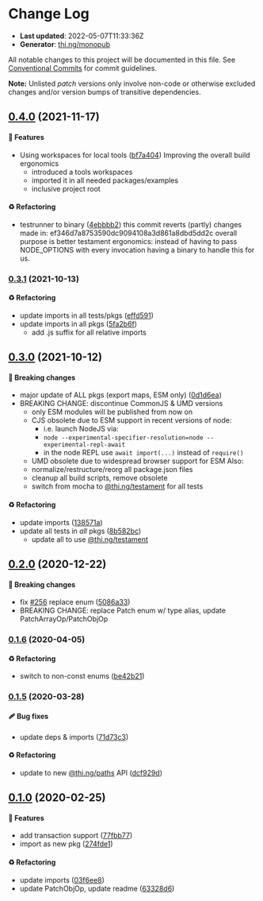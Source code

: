 # Change Log

- **Last updated**: 2022-05-07T11:33:36Z
- **Generator**: [thi.ng/monopub](https://thi.ng/monopub)

All notable changes to this project will be documented in this file.
See [Conventional Commits](https://conventionalcommits.org/) for commit guidelines.

**Note:** Unlisted _patch_ versions only involve non-code or otherwise excluded changes
and/or version bumps of transitive dependencies.

## [0.4.0](https://github.com/thi-ng/umbrella/tree/@thi.ng/transducers-patch@0.4.0) (2021-11-17)

#### 🚀 Features

- Using workspaces for local tools ([bf7a404](https://github.com/thi-ng/umbrella/commit/bf7a404))
  Improving the overall build ergonomics
  - introduced a tools workspaces
  - imported it in all needed packages/examples
  - inclusive project root

#### ♻️ Refactoring

- testrunner to binary ([4ebbbb2](https://github.com/thi-ng/umbrella/commit/4ebbbb2))
  this commit reverts (partly) changes made in:
  ef346d7a8753590dc9094108a3d861a8dbd5dd2c
  overall purpose is better testament ergonomics:
  instead of having to pass NODE_OPTIONS with every invocation
  having a binary to handle this for us.

### [0.3.1](https://github.com/thi-ng/umbrella/tree/@thi.ng/transducers-patch@0.3.1) (2021-10-13)

#### ♻️ Refactoring

- update imports in all tests/pkgs ([effd591](https://github.com/thi-ng/umbrella/commit/effd591))
- update imports in all pkgs ([5fa2b6f](https://github.com/thi-ng/umbrella/commit/5fa2b6f))
  - add .js suffix for all relative imports

## [0.3.0](https://github.com/thi-ng/umbrella/tree/@thi.ng/transducers-patch@0.3.0) (2021-10-12)

#### 🛑 Breaking changes

- major update of ALL pkgs (export maps, ESM only) ([0d1d6ea](https://github.com/thi-ng/umbrella/commit/0d1d6ea))
- BREAKING CHANGE: discontinue CommonJS & UMD versions
  - only ESM modules will be published from now on
  - CJS obsolete due to ESM support in recent versions of node:
    - i.e. launch NodeJS via:
    - `node --experimental-specifier-resolution=node --experimental-repl-await`
    - in the node REPL use `await import(...)` instead of `require()`
  - UMD obsolete due to widespread browser support for ESM
  Also:
  - normalize/restructure/reorg all package.json files
  - cleanup all build scripts, remove obsolete
  - switch from mocha to [@thi.ng/testament](https://github.com/thi-ng/umbrella/tree/main/packages/testament) for all tests

#### ♻️ Refactoring

- update imports ([138571a](https://github.com/thi-ng/umbrella/commit/138571a))
- update all tests in _all_ pkgs ([8b582bc](https://github.com/thi-ng/umbrella/commit/8b582bc))
  - update all to use [@thi.ng/testament](https://github.com/thi-ng/umbrella/tree/main/packages/testament)

## [0.2.0](https://github.com/thi-ng/umbrella/tree/@thi.ng/transducers-patch@0.2.0) (2020-12-22)

#### 🛑 Breaking changes

- fix [#256](https://github.com/thi-ng/umbrella/issues/256) replace enum ([5086a33](https://github.com/thi-ng/umbrella/commit/5086a33))
- BREAKING CHANGE: replace Patch enum w/ type alias,
  update PatchArrayOp/PatchObjOp

### [0.1.6](https://github.com/thi-ng/umbrella/tree/@thi.ng/transducers-patch@0.1.6) (2020-04-05)

#### ♻️ Refactoring

- switch to non-const enums ([be42b21](https://github.com/thi-ng/umbrella/commit/be42b21))

### [0.1.5](https://github.com/thi-ng/umbrella/tree/@thi.ng/transducers-patch@0.1.5) (2020-03-28)

#### 🩹 Bug fixes

- update deps & imports ([71d73c3](https://github.com/thi-ng/umbrella/commit/71d73c3))

#### ♻️ Refactoring

- update to new [@thi.ng/paths](https://github.com/thi-ng/umbrella/tree/main/packages/paths) API ([dcf929d](https://github.com/thi-ng/umbrella/commit/dcf929d))

## [0.1.0](https://github.com/thi-ng/umbrella/tree/@thi.ng/transducers-patch@0.1.0) (2020-02-25)

#### 🚀 Features

- add transaction support ([77fbb77](https://github.com/thi-ng/umbrella/commit/77fbb77))
- import as new pkg ([274fde1](https://github.com/thi-ng/umbrella/commit/274fde1))

#### ♻️ Refactoring

- update imports ([03f6ee8](https://github.com/thi-ng/umbrella/commit/03f6ee8))
- update PatchObjOp, update readme ([63328d6](https://github.com/thi-ng/umbrella/commit/63328d6))
